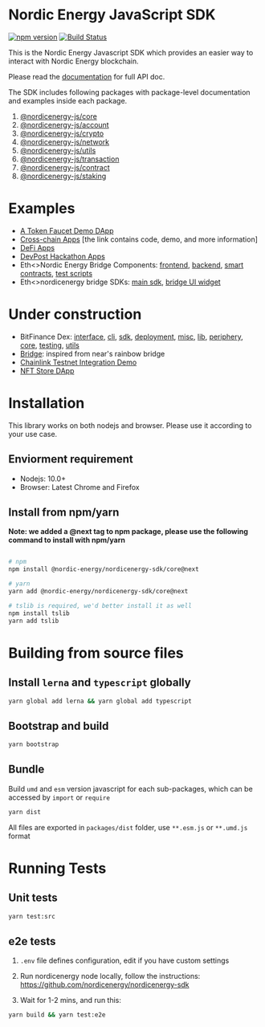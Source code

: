 # Nordic Energy JavaScript SDK

[![npm version](https://img.shields.io/npm/v/@nordic-energy/nordicenergy-sdk/core.svg?style=flat-square)](https://www.npmjs.com/package/@@nordic-energy/nordicenergy-sdk/core)
[![Build Status](https://travis-ci.com/FireStack-Lab/nordicenergy-sdk-core.svg?branch=master)](https://travis-ci.com/FireStack-Lab/nordicenergy-sdk-core)

This is the Nordic Energy Javascript SDK which provides an easier way to interact with Nordic Energy blockchain.

Please read the [documentation](https://sdk.nordicenergy.io/documents) for full API doc.

The SDK includes following packages with package-level documentation and examples inside each package.

1. [@nordicenergy-js/core](https://github.com/nordicenergy/nordicenergy-sdk/tree/master/packages/nordicenergy-core)
2. [@nordicenergy-js/account](https://github.com/nordicenergy/nordicenergy-sdk/tree/master/packages/nordicenergy-account)
3. [@nordicenergy-js/crypto](https://github.com/nordicenergy/nordicenergy-sdk/tree/master/packages/nordicenergy-crypto)
4. [@nordicenergy-js/network](https://github.com/nordicenergy/nordicenergy-sdk/tree/master/packages/nordicenergy-network)
5. [@nordicenergy-js/utils](https://github.com/nordicenergy/nordicenergy-sdk/tree/master/packages/nordicenergy-utils)
6. [@nordicenergy-js/transaction](https://github.com/nordicenergy/nordicenergy-sdk/tree/master/packages/nordicenergy-transaction)
7. [@nordicenergy-js/contract](https://github.com/nordicenergy/nordicenergy-sdk/tree/master/packages/nordicenergy-contract)
8. [@nordicenergy-js/staking](https://github.com/nordicenergy/nordicenergy-sdk/tree/master/packages/nordicenergy-contract)

# Examples

* [A Token Faucet Demo DApp](https://github.com/nordicenergy/token-faucet-demo-dapp)
* [Cross-chain Apps](https://docs.nordicenergy.io/home/showcases/crosschain) [the link contains code, demo, and more information]
* [DeFi Apps](https://docs.nordicenergy.io/home/showcases/defi)
* [DevPost Hackathon Apps](https://docs.nordicenergy.io/home/showcases/hackathons)
* Eth<>Nordic Energy Bridge Components: [frontend](https://github.com/nordicenergy/ethnet-bridge.frontend), [backend](https://github.com/nordicenergy/ethnet-bridge.appengine), [smart contracts](https://github.com/nordicenergy/ethnet-bridge), [test scripts](https://github.com/nordicenergy/ethnet-bridge.tests)
* Eth<>nordicenergy bridge SDKs: [main sdk](https://github.com/nordicenergy/ethnet-bridge.sdk), [bridge UI widget](https://github.com/nordicenergy/ethnet-bridge.ui-sdk)

# Under construction

* BitFinance Dex: [interface](https://github.com/nordicenergy/bitfinance-interface), [cli](https://github.com/nordicenergy/bitfinance-cli), [sdk](https://github.com/nordicenergy/bitfinance-sdk), [deployment](https://github.com/nordicenergy/bitfinance-deployment), [misc](https://github.com/nordicenergy/swoop-misc), [lib](https://github.com/nordicenergy/bitfinance-lib), [periphery](https://github.com/nordicenergy/bitfinance-periphery), [core](https://github.com/nordicenergy/bitfinance-core), [testing](https://github.com/nordicenergy/bitfinance-testing), [utils](https://github.com/nordicenergy/bitfinance-utils)
* [Bridge](https://github.com/nordicenergy/ethnet-bridge-v2): inspired from near's rainbow bridge
* [Chainlink Testnet Integration Demo](https://github.com/nordicenergy/chainlink-demo-project)
* [NFT Store DApp](https://github.com/nordicenergy/nft-store)

# Installation

This library works on both nodejs and browser. Please use it according to your use case.

## Enviorment requirement

* Nodejs: 10.0+
* Browser: Latest Chrome and Firefox

## Install from npm/yarn

**Note: we added a @next tag to npm package, please use the following command to install with npm/yarn**

```bash

# npm
npm install @nordic-energy/nordicenergy-sdk/core@next 

# yarn
yarn add @nordic-energy/nordicenergy-sdk/core@next

# tslib is required, we'd better install it as well
npm install tslib
yarn add tslib

```

# Building from source files

## Install `lerna` and `typescript` globally

```bash
yarn global add lerna && yarn global add typescript
```
## Bootstrap and build

```bash
yarn bootstrap
```

## Bundle

Build `umd` and `esm` version javascript for each sub-packages, which can be accessed by `import` or `require`

```bash 
yarn dist
```
All files are exported in `packages/dist` folder, use `**.esm.js` or `**.umd.js` format


# Running Tests
## Unit tests
```bash
yarn test:src
```
## e2e tests

1. `.env` file defines configuration, edit if you have custom settings
   
2. Run nordicenergy node locally, follow the instructions: https://github.com/nordicenergy/nordicenergy-sdk
   
3. Wait for 1-2 mins, and run this:

```bash
yarn build && yarn test:e2e
